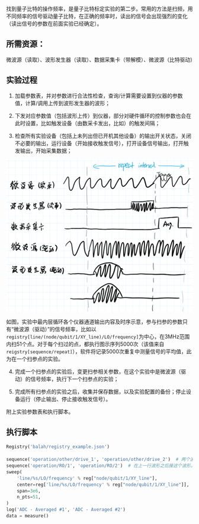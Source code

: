 找到量子比特的操作频率，是量子比特标定实验的第二步。常用的方法是扫频，用不同频率的信号驱动量子比特，在正确的频率时，读出的信号会出现强烈的变化（读出信号的参数在前面实验已经确定）。

## 所需资源：

微波源（读取）、波形发生器（读取）、数据采集卡（带解模）、微波源（比特驱动）

## 实验过程

1. 加载参数表，并对参数进行合法性检查，查询/计算需要设置到仪器的参数值，计算/调用上传到波形发生器的波形；

2. 下发对应参数值（包括波形上传）到仪器，部分对硬件循环的控制参数也会在此时设置，比如触发设备（由数采卡发出，比如）的触发间隔；

3. 检查所有实验设备（包括上未列出但已开机其他设备）的输出开关状态，关闭不必要的输出，运行设备（开始接收触发信号），打开设备信号输出，打开触发输出，开始采集数据；

<img src="扫频实验.assets/image-20200910163752544.png" alt="image-20200910163752544" style="zoom: 50%;" />

如图，实验中最内层循环各个仪器通道输出内容及时序示意，参与扫参的参数只有“微波源（驱动）”的信号频率，比如以`registry[line/(node/qubit/1/XY_line)/LO/frequency]`为中心，在3MHz范围内扫51个点。对于每个扫过的点，都执行图示序列5000次（该值来自`reigstry[sequence/repeat]`），软件将记录5000次重复中测量信号的平均值，此为在一个扫参点的实验。

4. 完成一个扫参点的实验后，变更扫参相关参数，在这个实验中是微波源（驱动）的信号频率，执行下一个扫参点的实验；

5. 完成所有扫参点的实验之后，收集并保存数据，以及实验配置的备份；停止设备运行（停止输出、停止接收触发信号）。

附上实验参数表和执行脚本。

## 执行脚本

```python
Registry('balah/registry_example.json')

sequence('operation/other/drive_1', 'operation/other/drive_2')  # 两个波形同时播放。
sequence('operation/RO/1', 'operation/RO/2')  # 在上一行波形之后接这个波形。
sweep(
	'line/%s/LO/frequency' % reg["node/qubit/1/XY_line"],
    center=reg['line/%s/LO/frequency' % reg["node/qubit/1/XY_line"]],
    span=3e6,
    n_pts=51,
)
log('ADC - Averaged #1', 'ADC - Averaged #2')
data = measure()
```


